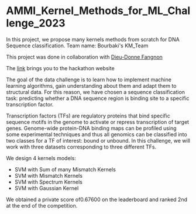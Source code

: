 # AMMI_Kernel_Methods_for_ML_Challenge_2023
In this project, we propose many kernels methods from scratch for DNA Sequence classification.
Team name: Bourbaki's KM_Team

This project was done in collaboration with [Dieu-Donne Fangnon](https://github.com/dfangnon)

The  [link]( https://www.kaggle.com/competitions/kernel-methods-ammi-2023)  brings you to the hackathon website

The goal of the data challenge is to learn how to implement machine learning algorithms, gain understanding about them and adapt them to structural data.
For this reason, we have chosen a sequence classification task: predicting whether a DNA sequence region is binding site to a specific transcription factor.

Transcription factors (TFs) are regulatory proteins that bind specific sequence motifs in the genome to activate or repress transcription of target genes.
Genome-wide protein-DNA binding maps can be profiled using some experimental techniques and thus all genomics can be classified into two classes for a TF of interest: bound or unbound.
In this challenge, we will work with three datasets corresponding to three different TFs.

We design 4 kernels models:

* SVM with Sum of many Mismatch Kernels 
* SVM with  Mismatch Kernels
* SVM with  Spectrum Kernels
* SVM with Gaussian Kernel

We obtained a private score of0.67600 on the leaderboard and ranked 2nd at the end of the competition.
